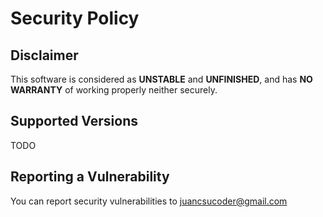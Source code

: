 # Security Policy

## Disclaimer

This software is considered as **UNSTABLE** and **UNFINISHED**, and has **NO WARRANTY** of working properly neither securely.

## Supported Versions

TODO

## Reporting a Vulnerability

You can report security vulnerabilities to [juancsucoder@gmail.com](mailto:juancsucoder@gmail.com)
